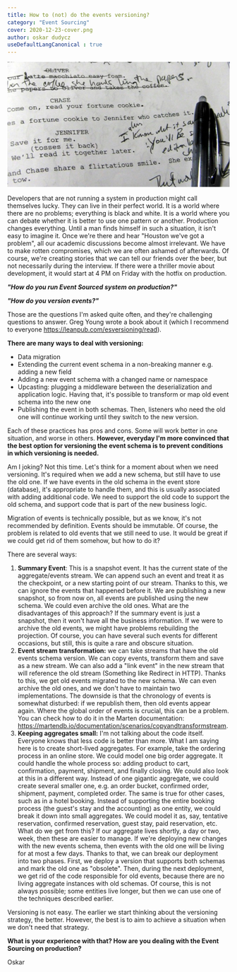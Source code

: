 ```yaml
---
title: How to (not) do the events versioning?
category: "Event Sourcing"
cover: 2020-12-23-cover.png
author: oskar dudycz
useDefaultLangCanonical : true
---
```


![cover](2020-12-23-cover.png)

Developers that are not running a system in production might call themselves lucky. They can live in their perfect world. It is a world where there are no problems; everything is black and white. It is a world where you can debate whether it is better to use one pattern or another. Production changes everything. Until a man finds himself in such a situation, it isn't easy to imagine it. Once we're there and hear "Houston we've got a problem", all our academic discussions become almost irrelevant. 
We have to make rotten compromises, which we are often ashamed of afterwards. Of course, we're creating stories that we can tell our friends over the beer, but not necessarily during the interview. If there were a thriller movie about development, it would start at 4 PM on Friday with the hotfix on production. 

**_"How do you run Event Sourced system on production?"_**

**_"How do you version events?"_**

Those are the questions I'm asked quite often, and they're challenging questions to answer. Greg Young wrote a book about it (which I recommend to everyone https://leanpub.com/esversioning/read). 

**There are many ways to deal with versioning:**
- Data migration 
- Extending the current event schema in a non-breaking manner e.g. adding a new field 
- Adding a new event schema with a changed name or namespace
- Upcasting: plugging a middleware between the deserialization and application logic. Having that, it's possible to transform or map old event schema into the new one
- Publishing the event in both schemas. Then, listeners who need the old one will continue working until they switch to the new version. 

Each of these practices has pros and cons. Some will work better in one situation, and worse in others. **However, everyday I'm more convinced that the best option for versioning the event schema is to prevent conditions in which versioning is needed.** 

Am I joking? Not this time. Let's think for a moment about when we need versioning. It's required when we add a new schema, but still have to use the old one. If we have events in the old schema in the event store (database), it's appropriate to handle them, and this is usually associated with adding additional code. We need to support the old code to support the old schema, and support code that is part of the new business logic. 

Migration of events is technically possible, but as we know, it's not recommended by definition. Events should be immutable. Of course, the problem is related to old events that we still need to use. It would be great if we could get rid of them somehow, but how to do it? 

There are several ways: 

1. **Summary Event**: This is a snapshot event. It has the current state of the aggregate/events stream. We can append such an event and treat it as the checkpoint, or a new starting point of our stream. Thanks to this, we can ignore the events that happened before it. We are publishing a new snapshot, so from now on, all events are published using the new schema. We could even archive the old ones. What are the disadvantages of this approach? If the summary event is just a snapshot, then it won't have all the business information. If we were to archive the old events, we might have problems rebuilding the projection. Of course, you can have several such events for different occasions, but still, this is quite a rare and obscure situation.
2. **Event stream transformation:** we can take streams that have the old events schema version. We can copy events, transform them and save as a new stream. We can also add a "link event" in the new stream that will reference the old stream (Something like Redirect in HTTP). Thanks to this, we get old events migrated to the new schema. We can even archive the old ones, and we don't have to maintain two implementations. The downside is that the chronology of events is somewhat disturbed: if we republish them, then old events appear again. Where the global order of events is crucial, this can be a problem. You can check how to do it in the Marten documentation: https://martendb.io/documentation/scenarios/copyandtransformstream. 
3. **Keeping aggregates small:** I'm not talking about the code itself. Everyone knows that less code is better than more. What I am saying here is to create short-lived aggregates. For example, take the ordering process in an online store. We could model one big order aggregate. It could handle the whole process so: adding product to cart, confirmation, payment, shipment, and finally closing. We could also look at this in a different way. Instead of one gigantic aggregate, we could create several smaller one,  e.g. an order bucket, confirmed order, shipment, payment, completed order. The same is true for other cases, such as in a hotel booking. Instead of supporting the entire booking process (the guest's stay and the accounting) as one entity, we could break it down into small aggregates. We could model it as, say, tentative reservation, confirmed reservation, guest stay, paid reservation, etc. What do we get from this? If our aggregate lives shortly, a day or two, week, then these are easier to manage. If we're deploying new changes with the new events schema, then events with the old one will be living for at most a few days. Thanks to that, we can break our deployment into two phases. First, we deploy a version that supports both schemas and mark the old one as "obsolete". Then, during the next deployment, we get rid of the code responsible for old events, because there are no living aggregate instances with old schemas. Of course, this is not always possible; some entities live longer, but then we can use one of the techniques described earlier.

Versioning is not easy. The earlier we start thinking about the versioning strategy, the better. However, the best is to aim to achieve a situation when we don't need that strategy.

**What is your experience with that? How are you dealing with the Event Sourcing on production?**

Oskar